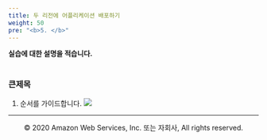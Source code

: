 ```yaml
---
title: 두 리전에 어플리케이션 배포하기
weight: 50
pre: "<b>5. </b>"
---
```


**실습에 대한 설명을 적습니다.** <br/><br/>

### 큰제목 
1. 순서를 가이드합니다.
![](/images/40-deploy-app/intro.svg)

---
<p align="center">
© 2020 Amazon Web Services, Inc. 또는 자회사, All rights reserved.
</p>

